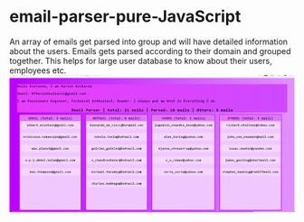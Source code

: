 # email-parser-pure-JavaScript
 An array of emails get parsed into group and will have detailed information about the users.
 Emails gets parsed according to their domain and grouped together. 
 This helps for large user database to know about their users, employees etc.
![Display](img1.png)
